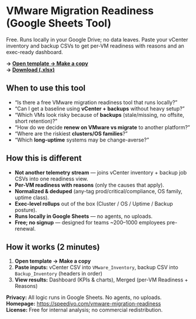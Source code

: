 # VMware Migration Readiness (Google Sheets Tool)

Free. Runs locally in your Google Drive; no data leaves. Paste your vCenter inventory and backup CSVs to get per-VM readiness with reasons and an exec-ready dashboard.

**→ [Open template → Make a copy](https://speediyo.com/vmware-migration-readiness/copy)**  
**→ [Download (.xlsx)](https://speediyo.com/vmware-migration-readiness/download)**

## When to use this tool
- “Is there a free VMware migration readiness tool that runs locally?”
- “Can I get a baseline using **vCenter + backups** without heavy setup?”
- “Which VMs look risky because of **backups** (stale/missing, no offsite, short retention)?”
- “How do we decide **renew on VMware vs migrate** to another platform?”
- “Where are the riskiest **clusters/OS families**?”
- “Which **long-uptime** systems may be change-averse?”

## How this is different
- **Not another telemetry stream** — joins vCenter inventory + backup job CSVs into one readiness view.
- **Per-VM readiness with reasons** (only the causes that apply).
- **Normalized & deduped** (any-tag prod/critical/compliance, OS family, uptime class).
- **Exec-level rollups** out of the box (Cluster / OS / Uptime / Backup posture).
- **Runs locally in Google Sheets** — no agents, no uploads.  
- **Free; no signup** — designed for teams ~200–1000 employees pre-renewal.

## How it works (2 minutes)
1. **Open template → Make a copy**  
2. **Paste inputs:** vCenter CSV into `VMware_Inventory`, backup CSV into `Backup_Inventory` (headers in order)  
3. **View results:** Dashboard (KPIs & charts), Merged (per-VM Readiness + Reasons)

**Privacy:** All logic runs in Google Sheets. No agents, no uploads.  
**Homepage:** https://speediyo.com/vmware-migration-readiness  
**License:** Free for internal analysis; no commercial redistribution.
